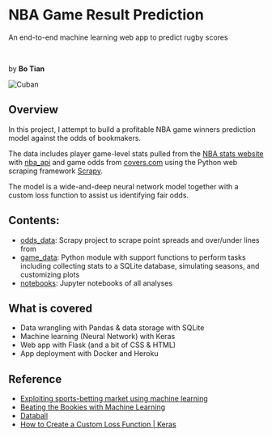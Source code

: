 # NBA Game Result Prediction
An end-to-end machine learning web app to predict rugby scores 

<br>

by **Bo Tian**


![Cuban](https://github.com/tianbo137/Portfolio/blob/main/Images/cuban.png)

## Overview

In this project, I attempt to build a profitable NBA game winners prediction model against the odds of bookmakers. 

The data includes player game-level stats pulled from the [NBA stats website](http://stats.nba.com/) with [nba_api](https://github.com/swar/nba_api) and game odds from [covers.com](http://covers.com) using the Python web scraping framework [Scrapy](https://scrapy.org/). 

The model is a wide-and-deep neural network model together with a custom loss function to assist us identifying fair odds.

## Contents:

- [odds_data](): Scrapy project to scrape point spreads and over/under lines from
- [game_data](): Python module with support functions to perform tasks including collecting stats to a SQLite database, simulating seasons, and customizing plots
- [notebooks](): Jupyter notebooks of all analyses


## What is covered
- Data wrangling with Pandas & data storage with SQLite
- Machine learning (Neural Network) with Keras
- Web app with Flask (and a bit of CSS & HTML)
- App deployment with Docker and Heroku


## Reference
- [Exploiting sports-betting market using machine learning](https://www.researchgate.net/publication/331218530_Exploiting_sports-betting_market_using_machine_learning)
- [Beating the Bookies with Machine Learning](https://www.kdnuggets.com/2019/03/beating-bookies-machine-learning.html)
- [Databall](https://klane.github.io/databall/)
- [How to Create a Custom Loss Function | Keras](https://towardsdatascience.com/how-to-create-a-custom-loss-function-keras-3a89156ec69b)
